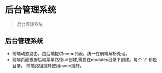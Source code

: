 # 后台管理系统

> 后台管理系统

## 后台管理系统
- 前端动态路由，由后端提供menu列表。统一在前端解析处理。
- 前端页面根据后端菜单路径url创建,需要在modules目录下创建。每个 '/' 都是目录。
    前端路径跳转使用name跳转。




